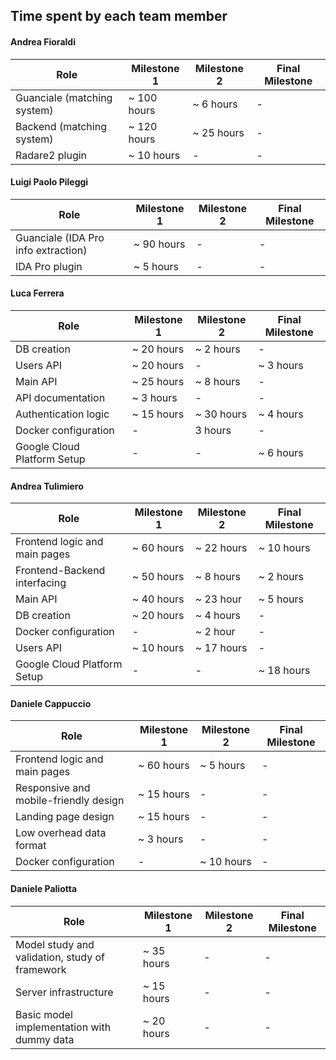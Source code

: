 

## Time spent by each team member

#### Andrea Fioraldi

| Role | Milestone 1 | Milestone 2 | Final Milestone |
| -- | -- | -- | -- |
| Guanciale (matching system) | ~ 100 hours | ~ 6 hours | - |
| Backend (matching system) |  ~ 120 hours | ~ 25 hours | - |
| Radare2 plugin |  ~ 10 hours | - | - |

#### Luigi Paolo Pileggi

| Role | Milestone 1 | Milestone 2 | Final Milestone |
| -- | -- | -- | -- |
| Guanciale (IDA Pro info extraction) | ~ 90 hours | - | - |
| IDA Pro plugin | ~ 5 hours | - | - |

#### Luca Ferrera

| Role | Milestone 1 | Milestone 2 | Final Milestone |
| -- | -- | -- | -- |
| DB creation| ~ 20 hours | ~ 2 hours | - |
| Users API | ~ 20 hours | - | ~ 3 hours |
| Main API | ~ 25 hours | ~ 8 hours | - |
| API documentation | ~ 3 hours| - | - |
| Authentication logic | ~ 15 hours| ~ 30 hours | ~ 4 hours |
| Docker configuration| - | 3 hours| - |
| Google Cloud Platform Setup| - | - | ~ 6 hours |

#### Andrea Tulimiero

| Role | Milestone 1 | Milestone 2 | Final Milestone |
| -- | -- | -- | -- |
| Frontend logic and main pages | ~ 60 hours | ~ 22 hours | ~ 10 hours |
| Frontend-Backend interfacing | ~ 50 hours | ~ 8 hours | ~ 2 hours |
| Main API | ~ 40 hours | ~ 23 hour | ~ 5 hours |
| DB creation | ~ 20 hours | ~ 4 hours | - |
| Docker configuration | - | ~ 2 hour | - |
| Users API | ~ 10 hours | ~ 17 hours | - |
| Google Cloud Platform Setup| - | - | ~ 18 hours |

#### Daniele Cappuccio

| Role | Milestone 1 | Milestone 2 | Final Milestone |
| -- | -- | -- | -- |
| Frontend logic and main pages | ~ 60 hours | ~ 5 hours | - |
| Responsive and mobile-friendly design | ~ 15 hours | - | - |
| Landing page design | ~ 15 hours | - | - |
| Low overhead data format | ~ 3 hours | - | - |
| Docker configuration | - | ~ 10 hours | - |

#### Daniele Paliotta

| Role | Milestone 1 | Milestone 2 | Final Milestone |
| -- | -- | -- | -- |
| Model study and validation, study of framework | ~ 35 hours | - | - |
| Server infrastructure | ~ 15 hours | - | - |
| Basic model implementation with dummy data | ~ 20 hours | - | - |



